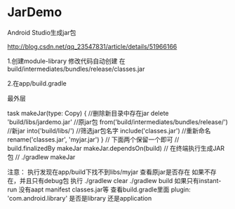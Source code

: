 # JarDemo
Android Studio生成jar包

 http://blog.csdn.net/qq_23547831/article/details/51966166

1.创建module-library 
  修改代码自动创建
  在build/intermediates/bundles/release/classes.jar
  
2.在app/build.gradle 

最外层

task makeJar(type: Copy) {
    //删除新目录中存在jar
    delete 'build/libs/jardemo.jar'
    //原jar包
    from('build/intermediates/bundles/release/')
    //新jar
    into('build/libs/')
    //筛选jar包名字
    include('classes.jar')
    //重新命名
    rename('classes.jar', 'myjar.jar')
}
// 下面两个保留一个即可
// build.finalizedBy makeJar
   makeJar.dependsOn(build)
//  在终端执行生成JAR包
// ./gradlew makeJar

注意：
  执行发现在app/build下找不到libs/myjar
  查看原jar是否存在
    如果不存在，并且只有debug包 执行
        ./gradlew clear
        ./gradlew build
    如果只有instant-run 没有aapt manifest classes.jar等
       查看build.gradle里面  plugin: 'com.android.library' 是否是library 还是application



  
